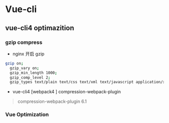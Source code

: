# Vue-cli


## vue-cli4 optimazition

### gzip compress

- nginx 开启 gzip

```bash
gzip on;
  gzip_vary on;
  gzip_min_length 1000;
  gzip_comp_level 2;
  gzip_types text/plain text/css text/xml text/javascript application/x-javascript application/xml image/jpeg image/gif image/png application/javascript; 

```

- vue-cli4 [webpack4 ] compression-webpack-plugin 
> compression-webpack-plugin 6.1 


### Vue Optimization

